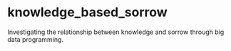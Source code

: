 # knowledge_based_sorrow
Investigating the relationship between knowledge and sorrow through big data programming.
